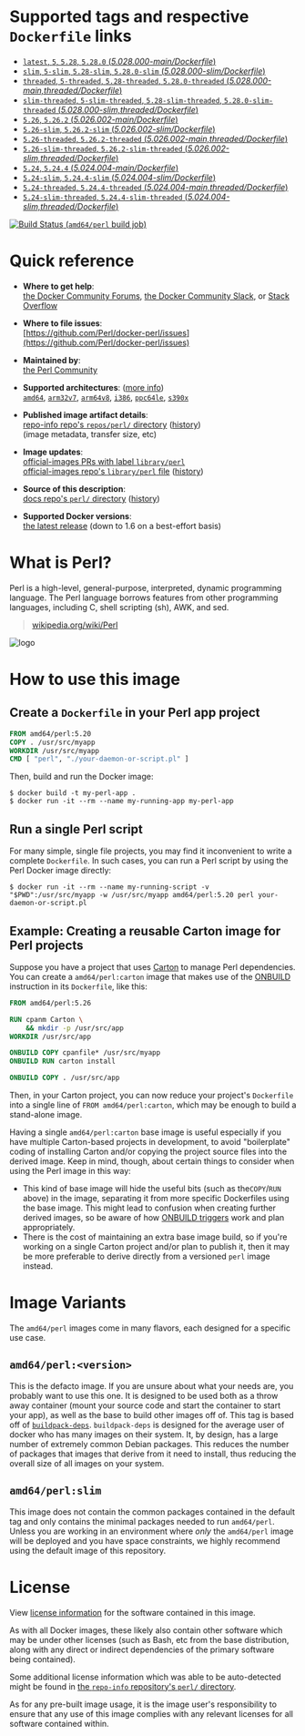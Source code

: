 <!--

********************************************************************************

WARNING:

    DO NOT EDIT "perl/README.md"

    IT IS AUTO-GENERATED

    (from the other files in "perl/" combined with a set of templates)

********************************************************************************

-->

# Supported tags and respective `Dockerfile` links

-	[`latest`, `5`, `5.28`, `5.28.0` (*5.028.000-main/Dockerfile*)](https://github.com/perl/docker-perl/blob/892e2b4fbb58c48ee802cd13b34017300c630f18/5.028.000-main/Dockerfile)
-	[`slim`, `5-slim`, `5.28-slim`, `5.28.0-slim` (*5.028.000-slim/Dockerfile*)](https://github.com/perl/docker-perl/blob/892e2b4fbb58c48ee802cd13b34017300c630f18/5.028.000-slim/Dockerfile)
-	[`threaded`, `5-threaded`, `5.28-threaded`, `5.28.0-threaded` (*5.028.000-main,threaded/Dockerfile*)](https://github.com/perl/docker-perl/blob/892e2b4fbb58c48ee802cd13b34017300c630f18/5.028.000-main,threaded/Dockerfile)
-	[`slim-threaded`, `5-slim-threaded`, `5.28-slim-threaded`, `5.28.0-slim-threaded` (*5.028.000-slim,threaded/Dockerfile*)](https://github.com/perl/docker-perl/blob/892e2b4fbb58c48ee802cd13b34017300c630f18/5.028.000-slim,threaded/Dockerfile)
-	[`5.26`, `5.26.2` (*5.026.002-main/Dockerfile*)](https://github.com/perl/docker-perl/blob/892e2b4fbb58c48ee802cd13b34017300c630f18/5.026.002-main/Dockerfile)
-	[`5.26-slim`, `5.26.2-slim` (*5.026.002-slim/Dockerfile*)](https://github.com/perl/docker-perl/blob/892e2b4fbb58c48ee802cd13b34017300c630f18/5.026.002-slim/Dockerfile)
-	[`5.26-threaded`, `5.26.2-threaded` (*5.026.002-main,threaded/Dockerfile*)](https://github.com/perl/docker-perl/blob/892e2b4fbb58c48ee802cd13b34017300c630f18/5.026.002-main,threaded/Dockerfile)
-	[`5.26-slim-threaded`, `5.26.2-slim-threaded` (*5.026.002-slim,threaded/Dockerfile*)](https://github.com/perl/docker-perl/blob/892e2b4fbb58c48ee802cd13b34017300c630f18/5.026.002-slim,threaded/Dockerfile)
-	[`5.24`, `5.24.4` (*5.024.004-main/Dockerfile*)](https://github.com/perl/docker-perl/blob/892e2b4fbb58c48ee802cd13b34017300c630f18/5.024.004-main/Dockerfile)
-	[`5.24-slim`, `5.24.4-slim` (*5.024.004-slim/Dockerfile*)](https://github.com/perl/docker-perl/blob/892e2b4fbb58c48ee802cd13b34017300c630f18/5.024.004-slim/Dockerfile)
-	[`5.24-threaded`, `5.24.4-threaded` (*5.024.004-main,threaded/Dockerfile*)](https://github.com/perl/docker-perl/blob/892e2b4fbb58c48ee802cd13b34017300c630f18/5.024.004-main,threaded/Dockerfile)
-	[`5.24-slim-threaded`, `5.24.4-slim-threaded` (*5.024.004-slim,threaded/Dockerfile*)](https://github.com/perl/docker-perl/blob/892e2b4fbb58c48ee802cd13b34017300c630f18/5.024.004-slim,threaded/Dockerfile)

[![Build Status](https://doi-janky.infosiftr.net/job/multiarch/job/amd64/job/perl/badge/icon) (`amd64/perl` build job)](https://doi-janky.infosiftr.net/job/multiarch/job/amd64/job/perl/)

# Quick reference

-	**Where to get help**:  
	[the Docker Community Forums](https://forums.docker.com/), [the Docker Community Slack](https://blog.docker.com/2016/11/introducing-docker-community-directory-docker-community-slack/), or [Stack Overflow](https://stackoverflow.com/search?tab=newest&q=docker)

-	**Where to file issues**:  
	[https://github.com/Perl/docker-perl/issues](https://github.com/Perl/docker-perl/issues)

-	**Maintained by**:  
	[the Perl Community](https://github.com/Perl/docker-perl)

-	**Supported architectures**: ([more info](https://github.com/docker-library/official-images#architectures-other-than-amd64))  
	[`amd64`](https://hub.docker.com/r/amd64/perl/), [`arm32v7`](https://hub.docker.com/r/arm32v7/perl/), [`arm64v8`](https://hub.docker.com/r/arm64v8/perl/), [`i386`](https://hub.docker.com/r/i386/perl/), [`ppc64le`](https://hub.docker.com/r/ppc64le/perl/), [`s390x`](https://hub.docker.com/r/s390x/perl/)

-	**Published image artifact details**:  
	[repo-info repo's `repos/perl/` directory](https://github.com/docker-library/repo-info/blob/master/repos/perl) ([history](https://github.com/docker-library/repo-info/commits/master/repos/perl))  
	(image metadata, transfer size, etc)

-	**Image updates**:  
	[official-images PRs with label `library/perl`](https://github.com/docker-library/official-images/pulls?q=label%3Alibrary%2Fperl)  
	[official-images repo's `library/perl` file](https://github.com/docker-library/official-images/blob/master/library/perl) ([history](https://github.com/docker-library/official-images/commits/master/library/perl))

-	**Source of this description**:  
	[docs repo's `perl/` directory](https://github.com/docker-library/docs/tree/master/perl) ([history](https://github.com/docker-library/docs/commits/master/perl))

-	**Supported Docker versions**:  
	[the latest release](https://github.com/docker/docker-ce/releases/latest) (down to 1.6 on a best-effort basis)

# What is Perl?

Perl is a high-level, general-purpose, interpreted, dynamic programming language. The Perl language borrows features from other programming languages, including C, shell scripting (sh), AWK, and sed.

> [wikipedia.org/wiki/Perl](https://en.wikipedia.org/wiki/Perl)

![logo](https://raw.githubusercontent.com/docker-library/docs/2f0c63f66919d5f310ba8357cec5f12d93ef4208/perl/logo.png)

# How to use this image

## Create a `Dockerfile` in your Perl app project

```dockerfile
FROM amd64/perl:5.20
COPY . /usr/src/myapp
WORKDIR /usr/src/myapp
CMD [ "perl", "./your-daemon-or-script.pl" ]
```

Then, build and run the Docker image:

```console
$ docker build -t my-perl-app .
$ docker run -it --rm --name my-running-app my-perl-app
```

## Run a single Perl script

For many simple, single file projects, you may find it inconvenient to write a complete `Dockerfile`. In such cases, you can run a Perl script by using the Perl Docker image directly:

```console
$ docker run -it --rm --name my-running-script -v "$PWD":/usr/src/myapp -w /usr/src/myapp amd64/perl:5.20 perl your-daemon-or-script.pl
```

## Example: Creating a reusable Carton image for Perl projects

Suppose you have a project that uses [Carton](https://metacpan.org/pod/Carton) to manage Perl dependencies. You can create a `amd64/perl:carton` image that makes use of the [ONBUILD](https://docs.docker.com/engine/reference/builder/#onbuild) instruction in its `Dockerfile`, like this:

```dockerfile
FROM amd64/perl:5.26

RUN cpanm Carton \
    && mkdir -p /usr/src/app
WORKDIR /usr/src/app

ONBUILD COPY cpanfile* /usr/src/myapp
ONBUILD RUN carton install

ONBUILD COPY . /usr/src/app
```

Then, in your Carton project, you can now reduce your project's `Dockerfile` into a single line of `FROM amd64/perl:carton`, which may be enough to build a stand-alone image.

Having a single `amd64/perl:carton` base image is useful especially if you have multiple Carton-based projects in development, to avoid "boilerplate" coding of installing Carton and/or copying the project source files into the derived image. Keep in mind, though, about certain things to consider when using the Perl image in this way:

-	This kind of base image will hide the useful bits (such as the`COPY`/`RUN` above) in the image, separating it from more specific Dockerfiles using the base image. This might lead to confusion when creating further derived images, so be aware of how [ONBUILD triggers](https://docs.docker.com/engine/reference/builder/#onbuild) work and plan appropriately.
-	There is the cost of maintaining an extra base image build, so if you're working on a single Carton project and/or plan to publish it, then it may be more preferable to derive directly from a versioned `perl` image instead.

# Image Variants

The `amd64/perl` images come in many flavors, each designed for a specific use case.

## `amd64/perl:<version>`

This is the defacto image. If you are unsure about what your needs are, you probably want to use this one. It is designed to be used both as a throw away container (mount your source code and start the container to start your app), as well as the base to build other images off of. This tag is based off of [`buildpack-deps`](https://registry.hub.docker.com/_/buildpack-deps/). `buildpack-deps` is designed for the average user of docker who has many images on their system. It, by design, has a large number of extremely common Debian packages. This reduces the number of packages that images that derive from it need to install, thus reducing the overall size of all images on your system.

## `amd64/perl:slim`

This image does not contain the common packages contained in the default tag and only contains the minimal packages needed to run `amd64/perl`. Unless you are working in an environment where *only* the `amd64/perl` image will be deployed and you have space constraints, we highly recommend using the default image of this repository.

# License

View [license information](http://dev.perl.org/licenses/) for the software contained in this image.

As with all Docker images, these likely also contain other software which may be under other licenses (such as Bash, etc from the base distribution, along with any direct or indirect dependencies of the primary software being contained).

Some additional license information which was able to be auto-detected might be found in [the `repo-info` repository's `perl/` directory](https://github.com/docker-library/repo-info/tree/master/repos/perl).

As for any pre-built image usage, it is the image user's responsibility to ensure that any use of this image complies with any relevant licenses for all software contained within.
